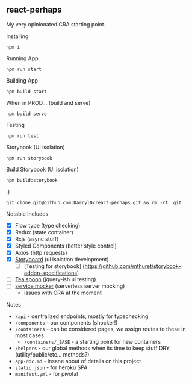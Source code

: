 
## react-perhaps

My very opinionated CRA starting point.  

Installing
```
npm i
```

Running App
```
npm run start
```

Building App
```
npm build start
```

When in PROD... (build and serve)
```
npm build serve
```

Testing
```
npm run test
```

Storybook (UI isolation)
```
npm run storybook
```

Build Storybook (UI isolation)
```
npm build:storybook
```

:)
```
git clone git@github.com:DarrylD/react-perhaps.git && rm -rf .git
```

Notable Includes
- [x] Flow type (type checking)
- [x] Redux (state container)
- [x] Rxjs (async stuff)
- [x] Styled Components (better style control)
- [x] Axios (http requests)
- [X] [Storyboard](https://github.com/storybooks/react-storybook) (ui isolation development)
    - [ ] [Testing for storybook] (https://github.com/mthuret/storybook-addon-specifications)
- [ ] [Tea spoon](https://github.com/jquense/teaspoon) (jquery-ish ui testing)
- [ ] [service mocker](https://github.com/service-mocker/service-mocker) (serverless server mocking)
    - issues with CRA at the moment


Notes
-  `/api` - centralized endpoints, mostly for typechecking
- `/components` - our components (shocker!)
- `/containers` - can be considered pages, we assign routes to these in most cases
  - `/containers/_BASE` - a starting point for new containers
- `/helpers` - our global methods when its time to keep stuff DRY (utility/public/etc... methods?)
-  `app-doc.md` - insane about of details on this project
-  `static.json` - for heroku SPA
-  `manifest.yml` - for pivotal
